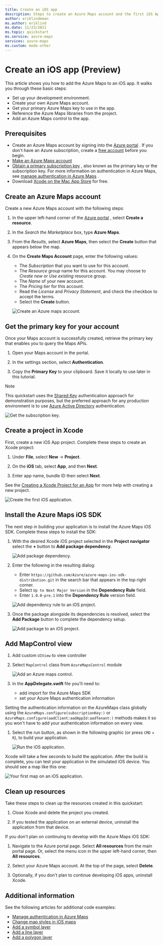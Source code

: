 ```yaml
---
title: Create an iOS app
description: Steps to create an Azure Maps account and the first iOS App.
author: eriklindeman
ms.author: eriklind
ms.date: 11/23/2021
ms.topic: quickstart
ms.service: azure-maps
services: azure-maps
ms.custom: mode-other
---
```


# Create an iOS app (Preview)

This article shows you how to add the Azure Maps to an iOS app. It walks you through these basic steps:

* Set up your development environment.
* Create your own Azure Maps account.
* Get your primary Azure Maps key to use in the app.
* Reference the Azure Maps libraries from the project.
* Add an Azure Maps control to the app.

## Prerequisites

* Create an Azure Maps account by signing into the  [Azure portal](https://portal.azure.com/) . If you don't have an Azure subscription, create a  [free account](https://azure.microsoft.com/free/)  before you begin.
* [Make an Azure Maps account](quick-demo-map-app.md#create-an-azure-maps-account)
* [Obtain a primary subscription key](quick-demo-map-app.md#get-the-primary-key-for-your-account) , also known as the primary key or the subscription key. For more information on authentication in Azure Maps, see  [manage authentication in Azure Maps](how-to-manage-authentication.md) .
* Download [‎Xcode on the Mac App Store](https://apps.apple.com/cz/app/xcode/id497799835?mt=12) for free.

## Create an Azure Maps account

Create a new Azure Maps account with the following steps:

1. In the upper left-hand corner of the [Azure portal](https://portal.azure.com/) , select **Create a resource**.

2. In the _Search the Marketplace_ box, type **Azure Maps**.

3. From the _Results_, select **Azure Maps**, then select the **Create** button that appears below the map.

4. On the **Create Maps Account** page, enter the following values:

   * The _Subscription_ that you want to use for this account.
   * The _Resource group_ name for this account. You may choose to _Create new_ or _Use existing_ resource group.
   * The _Name_ of your new account.
   * The _Pricing tier_ for this account.
   * Read the _License_ and _Privacy Statement_, and check the checkbox to accept the terms.
   * Select the **Create** button.

    ![Create an Azure maps account.](./media/shared/create-account.png)

## Get the primary key for your account

Once your Maps account is successfully created, retrieve the primary key that enables you to query the Maps APIs.

1. Open your Maps account in the portal.

2. In the settings section, select **Authentication**.

3. Copy the **Primary Key** to your clipboard. Save it locally to use later in this tutorial.

>[!NOTE]
> This quickstart uses the [Shared Key](azure-maps-authentication.md#shared-key-authentication) authentication approach for demonstration purposes, but the preferred approach for any production environment is to use [Azure Active Directory](azure-maps-authentication.md#azure-ad-authentication) authentication.
<!--
> If you use the Azure subscription key instead of the Azure Maps primary key, your map won't render properly. Also, for security purposes, it is recommended that you rotate between your primary and secondary keys. To rotate keys, update your app to use the secondary key, deploy, then press the cycle/refresh button beside the primary key to generate a new primary key. The old primary key will be disabled. For more information on key rotation, see [Set up Azure Key Vault with key rotation and auditing](../key-vault/secrets/tutorial-rotation-dual.md)
-->
![Get the subscription key.](./media/ios-sdk/quick-ios-app/get-key.png)

## Create a project in Xcode

First, create a new iOS App project. Complete these steps to create an Xcode project:

1. Under **File**, select **New** -> **Project**.

2. On the **iOS** tab, select **App**, and then **Next**.

3. Enter app name, bundle ID then select **Next**.

See the [Creating a Xcode Project for an App](https://developer.apple.com/documentation/xcode/creating-an-xcode-project-for-an-app) for more help with creating a new project.

![Create the first iOS application.](./media/ios-sdk/quick-ios-app/create-app.png)

## Install the Azure Maps iOS SDK

The next step in building your application is to install the Azure Maps iOS SDK. Complete these steps to install the SDK:

1. With the desired Xcode iOS project selected in the **Project navigator** select the **+** button to **Add package dependency**.

   ![Add package dependency.](./media/ios-sdk/quick-ios-app/xcode-add-package-dependency.png)

2. Enter the following in the resulting dialog:
   * Enter `https://github.com/Azure/azure-maps-ios-sdk-distribution.git` in the search bar that appears in the top right corner.
   * Select `Up to Next Major Version` in the **Dependency Rule** field.
   * Enter `1.0.0-pre.1` into the **Dependency Rule** version field.

   ![Add dependency rule to an iOS project.](./media/ios-sdk/quick-ios-app/xcode-dependency-rule.png)

3. Once the package alongside its dependencies is resolved, select the **Add Package** button to complete the dependency setup.

   ![Add package to an iOS project.](./media/ios-sdk/quick-ios-app/xcode-add-package.png)

## Add MapControl view

1. Add custom `UIView` to view controller

1. Select `MapControl` class from `AzureMapsControl` module

   ![Add an Azure maps control.](./media/ios-sdk/quick-ios-app/add-map-control.png)

1. In the **AppDelegate.swift** file you'll need to:

   * add import for the Azure Maps SDK
   * set your Azure Maps authentication information

Setting the authentication information on the AzureMaps class globally using the `AzureMaps.configure(subscriptionKey:)` or `AzureMaps.configure(aadClient:aadAppId:aadTenant:)` methods makes it so you won't have to add your authentication information on every view.

1. Select the run button, as shown in the following graphic (or press `CMD` + `R`), to build your application.

   ![Run the iOS application.](./media/ios-sdk/quick-ios-app/run.png)

Xcode will take a few seconds to build the application. After the build is complete, you can test your application in the simulated iOS device. You should see a map like this one:

![Your first map on an iOS application.](./media/ios-sdk/quick-ios-app/example.png)

## Clean up resources

<!--
> [!WARNING]
> The tutorials listed in the [Next Steps](#next-steps) section detail how to use and configure Azure Maps with your account. Don't clean up the resources created in this quickstart if you plan to continue to the tutorials.
-->

Take these steps to clean up the resources created in this quickstart:

1. Close Xcode and delete the project you created.

2. If you tested the application on an external device, uninstall the application from that device.

If you don't plan on continuing to develop with the Azure Maps iOS SDK:

1. Navigate to the Azure portal page. Select **All resources** from the main portal page. Or, select the menu icon in the upper left-hand corner, then **All resources**.

2. Select your Azure Maps account. At the top of the page, select **Delete**.

3. Optionally, if you don't plan to continue developing iOS apps, uninstall Xcode.

## Additional information

See the following articles for additional code examples:

* [Manage authentication in Azure Maps](how-to-manage-authentication.md)
* [Change map styles in iOS maps](set-map-style-ios-sdk.md)
* [Add a symbol layer](add-symbol-layer-ios.md)
* [Add a line layer](add-line-layer-map-ios.md)
* [Add a polygon layer](add-polygon-layer-map-ios.md)

<!--
## Next steps

In this quickstart, you created your Azure Maps account and created a demo application. Take a look at the following tutorials to learn more about Azure Maps:

> [!div class="nextstepaction"]

> [Load GeoJSON data into Azure Maps](tutorial-load-geojson-file-ios.md)
-->
